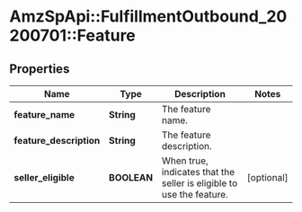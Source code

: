 # AmzSpApi::FulfillmentOutbound_20200701::Feature

## Properties
Name | Type | Description | Notes
------------ | ------------- | ------------- | -------------
**feature_name** | **String** | The feature name. | 
**feature_description** | **String** | The feature description. | 
**seller_eligible** | **BOOLEAN** | When true, indicates that the seller is eligible to use the feature. | [optional] 

